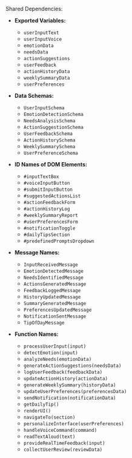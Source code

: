 Shared Dependencies:

- **Exported Variables:**
  - `userInputText`
  - `userInputVoice`
  - `emotionData`
  - `needsData`
  - `actionSuggestions`
  - `userFeedback`
  - `actionHistoryData`
  - `weeklySummaryData`
  - `userPreferences`

- **Data Schemas:**
  - `UserInputSchema`
  - `EmotionDetectionSchema`
  - `NeedsAnalysisSchema`
  - `ActionSuggestionSchema`
  - `UserFeedbackSchema`
  - `ActionHistorySchema`
  - `WeeklySummarySchema`
  - `UserPreferenceSchema`

- **ID Names of DOM Elements:**
  - `#inputTextBox`
  - `#voiceInputButton`
  - `#submitInputButton`
  - `#suggestedActionsList`
  - `#actionFeedbackForm`
  - `#actionHistoryLog`
  - `#weeklySummaryReport`
  - `#userPreferencesForm`
  - `#notificationToggle`
  - `#dailyTipsSection`
  - `#predefinedPromptsDropdown`

- **Message Names:**
  - `InputReceivedMessage`
  - `EmotionDetectedMessage`
  - `NeedsIdentifiedMessage`
  - `ActionsGeneratedMessage`
  - `FeedbackLoggedMessage`
  - `HistoryUpdatedMessage`
  - `SummaryGeneratedMessage`
  - `PreferencesUpdatedMessage`
  - `NotificationSentMessage`
  - `TipOfDayMessage`

- **Function Names:**
  - `processUserInput(input)`
  - `detectEmotion(input)`
  - `analyzeNeeds(emotionData)`
  - `generateActionSuggestions(needsData)`
  - `logUserFeedback(feedbackData)`
  - `updateActionHistory(actionData)`
  - `generateWeeklySummary(historyData)`
  - `updateUserPreferences(preferencesData)`
  - `sendNotification(notificationData)`
  - `getDailyTip()`
  - `renderUI()`
  - `navigateTo(section)`
  - `personalizeInterface(userPreferences)`
  - `handleVoiceCommand(command)`
  - `readTextAloud(text)`
  - `provideRealTimeFeedback(input)`
  - `collectUserReview(reviewData)`